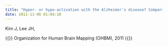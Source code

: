 ```yaml
---
title: "Hyper- or hypo-activation with the Alzheimer's disease? Comparison between random- and mixed-effects,"
date: 2011-11-06 01:04:10
---
```


Kim J, Lee JH, 

{{<format bright-green>}}
Organization for Human Brain Mapping (OHBM), 2011
{{</format>}}